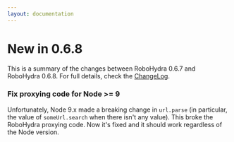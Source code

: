 ```yaml
---
layout: documentation
---
```


New in 0.6.8
============

This is a summary of the changes between RoboHydra 0.6.7 and RoboHydra
0.6.8. For full details, check the
[ChangeLog](https://raw.github.com/robohydra/robohydra/master/ChangeLog).


### Fix proxying code for Node >= 9

Unfortunately, Node 9.x made a breaking change in `url.parse` (in
particular, the value of `someUrl.search` when there isn't any
value). This broke the RoboHydra proxying code. Now it's fixed and it
should work regardless of the Node version.

